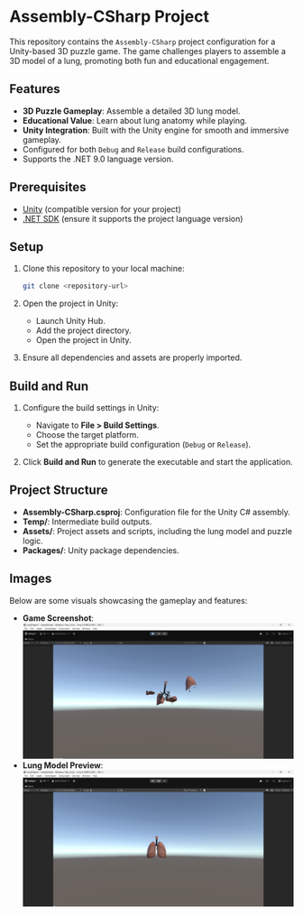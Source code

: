 # Assembly-CSharp Project

This repository contains the `Assembly-CSharp` project configuration for a Unity-based 3D puzzle game. The game challenges players to assemble a 3D model of a lung, promoting both fun and educational engagement.

## Features

- **3D Puzzle Gameplay**: Assemble a detailed 3D lung model.
- **Educational Value**: Learn about lung anatomy while playing.
- **Unity Integration**: Built with the Unity engine for smooth and immersive gameplay.
- Configured for both `Debug` and `Release` build configurations.
- Supports the .NET 9.0 language version.

## Prerequisites

- [Unity](https://unity.com/) (compatible version for your project)
- [.NET SDK](https://dotnet.microsoft.com/) (ensure it supports the project language version)

## Setup

1. Clone this repository to your local machine:
   ```bash
   git clone <repository-url>
   ```

2. Open the project in Unity:
   - Launch Unity Hub.
   - Add the project directory.
   - Open the project in Unity.

3. Ensure all dependencies and assets are properly imported.

## Build and Run

1. Configure the build settings in Unity:
   - Navigate to **File > Build Settings**.
   - Choose the target platform.
   - Set the appropriate build configuration (`Debug` or `Release`).

2. Click **Build and Run** to generate the executable and start the application.

## Project Structure

- **Assembly-CSharp.csproj**: Configuration file for the Unity C# assembly.
- **Temp/**: Intermediate build outputs.
- **Assets/**: Project assets and scripts, including the lung model and puzzle logic.
- **Packages/**: Unity package dependencies.

## Images

Below are some visuals showcasing the gameplay and features:

- **Game Screenshot**: ![Alt text](images/1.jpg)
- **Lung Model Preview**: ![Lung Model](images/2.jpg)



